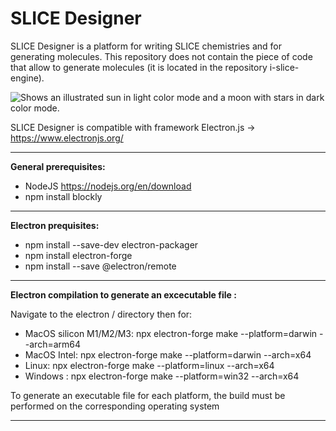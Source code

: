 # SLICE Designer
SLICE Designer is a platform for writing SLICE chemistries and for generating molecules. This repository does not contain the piece of code that allow to generate molecules (it is located in the repository i-slice-engine).

<picture>
  <source media="(prefers-color-scheme: dark)" srcset="https://github.com/victoriendelannee/slice-app/blob/main/electron/Icon-white/icon.png">
  <source media="(prefers-color-scheme: light)" srcset="https://github.com/victoriendelannee/slice-app/blob/main/electron/Icon-white/icon.png">
  <img alt="Shows an illustrated sun in light color mode and a moon with stars in dark color mode." src="https://user-images.githubusercontent.com/25423296/163456779-a8556205-d0a5-45e2-ac17-42d089e3c3f8.png">
</picture>


SLICE Designer is compatible with framework Electron.js -> https://www.electronjs.org/

***********

**General prerequisites:**

- NodeJS https://nodejs.org/en/download
- npm install blockly

***********

**Electron prequisites:**
- npm install --save-dev electron-packager
- npm install electron-forge
- npm install --save @electron/remote

***********

**Electron compilation to generate an excecutable file :**

Navigate to the electron / directory then for:


- MacOS silicon M1/M2/M3: npx electron-forge make --platform=darwin --arch=arm64
- MacOS Intel: npx electron-forge make --platform=darwin --arch=x64
- Linux: npx electron-forge make --platform=linux --arch=x64
- Windows : npx electron-forge make --platform=win32 --arch=x64

To generate an executable file for each platform, the build must be performed on the corresponding operating system 
***********
